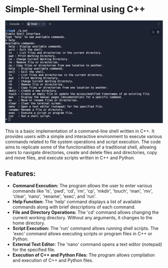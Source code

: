 # Simple-Shell Terminal using C++
![Shell Terminal Logo](/images/shell.png)

This is a basic implementation of a command-line shell written in C++. It provides users with a simple and interactive environment to execute various commands related to file system operations and script execution. 
The code aims to replicate some of the functionalities of a traditional shell, allowing users to navigate directories, create and delete files and directories, copy and move files, and execute scripts written in C++ and Python.

## Features:
- **Command Execution:** The program allows the user to enter various commands like 'ls', 'pwd', 'cd', 'rm', 'cp', 'mkdir', 'touch', 'man', 'mv', 'clear', 'nano', 'rename', 'exec', and 'run'.
- **Help Function:** The 'help' command displays a list of available commands along with brief descriptions of each command.
- **File and Directory Operations:** The 'cd' command allows changing the current working directory. Without any arguments, it changes to the home directory.
- **Script Execution:** The 'run' command allows running shell scripts. The 'exec' command allows executing scripts or program files in C++ or Python.
- **External Text Editor:** The 'nano' command opens a text editor (notepad) for the specified file.
- **Execution of C++ and Python Files:** The program allows compilation and execution of C++ and Python files.














